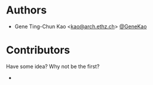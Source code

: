 # Authors

- Gene Ting-Chun Kao <<kao@arch.ethz.ch>> [@GeneKao](https://github.com/GeneKao)


# Contributors

Have some idea? Why not be the first?

- 
